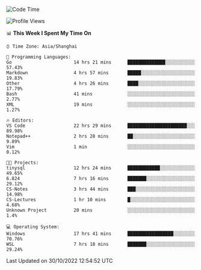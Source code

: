 <!--START_SECTION:waka-->
![Code Time](http://img.shields.io/badge/Code%20Time-278%20hrs%2035%20mins-blue)

![Profile Views](http://img.shields.io/badge/Profile%20Views-5-blue)

📊 **This Week I Spent My Time On** 

```text
⌚︎ Time Zone: Asia/Shanghai

💬 Programming Languages: 
Go                       14 hrs 21 mins      ██████████████░░░░░░░░░░░   57.43% 
Markdown                 4 hrs 57 mins       █████░░░░░░░░░░░░░░░░░░░░   19.83% 
Other                    4 hrs 26 mins       ████░░░░░░░░░░░░░░░░░░░░░   17.79% 
Bash                     41 mins             ░░░░░░░░░░░░░░░░░░░░░░░░░   2.77% 
XML                      19 mins             ░░░░░░░░░░░░░░░░░░░░░░░░░   1.27%

🔥 Editors: 
VS Code                  22 hrs 29 mins      ██████████████████████░░░   89.98% 
Notepad++                2 hrs 28 mins       ██░░░░░░░░░░░░░░░░░░░░░░░   9.89% 
Vim                      1 min               ░░░░░░░░░░░░░░░░░░░░░░░░░   0.12%

🐱‍💻 Projects: 
tinysql                  12 hrs 24 mins      ████████████░░░░░░░░░░░░░   49.65% 
6.824                    7 hrs 16 mins       ███████░░░░░░░░░░░░░░░░░░   29.12% 
CS-Notes                 3 hrs 44 mins       ███░░░░░░░░░░░░░░░░░░░░░░   14.98% 
CS-Lectures              1 hr 10 mins        █░░░░░░░░░░░░░░░░░░░░░░░░   4.68% 
Unknown Project          20 mins             ░░░░░░░░░░░░░░░░░░░░░░░░░   1.4%

💻 Operating System: 
Windows                  17 hrs 41 mins      █████████████████░░░░░░░░   70.76% 
WSL                      7 hrs 18 mins       ███████░░░░░░░░░░░░░░░░░░   29.24%

```


 Last Updated on 30/10/2022 12:54:52 UTC
<!--END_SECTION:waka-->